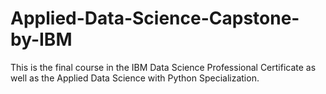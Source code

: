# Applied-Data-Science-Capstone-by-IBM
This is the final course in the IBM Data Science Professional Certificate as well as the Applied Data Science with Python Specialization.
